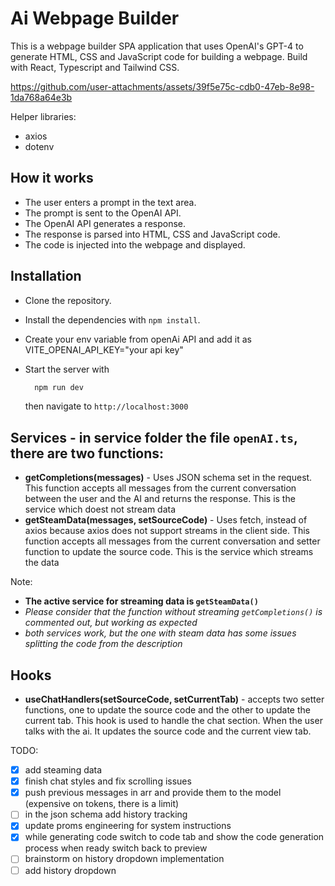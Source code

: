 # Ai Webpage Builder

This is a webpage builder SPA application that uses OpenAI's GPT-4 to generate HTML, CSS and JavaScript code for building a webpage. Build with React, Typescript and Tailwind CSS.


https://github.com/user-attachments/assets/39f5e75c-cdb0-47eb-8e98-1da768a64e3b

Helper libraries:
- axios
- dotenv

## How it works

- The user enters a prompt in the text area.
- The prompt is sent to the OpenAI API.
- The OpenAI API generates a response.
- The response is parsed into HTML, CSS and JavaScript code.
- The code is injected into the webpage and displayed.

## Installation

- Clone the repository.
- Install the dependencies with `npm install`.
- Create your env variable from openAi API and add it as VITE_OPENAI_API_KEY="your api key"
- Start the server with 
  ```bash
    npm run dev
  ```

  then navigate to `http://localhost:3000`



## Services - in service folder the file `openAI.ts`, there are two functions:
- **getCompletions(messages)** - Uses JSON schema set in the request. This function accepts all messages from the current conversation between the user and the AI and returns the response. This is the service which doest not stream data
- **getSteamData(messages, setSourceCode)** - Uses fetch, instead of axios because axios does not support streams in the client side. This function accepts all messages from the current conversation and setter function to update the source code. This is the service which streams the data

Note: 
- **The active service for streaming data is `getSteamData()`**
- *Please consider that the function without streaming `getCompletions()` is commented out, but working as expected*
- *both services work, but the one with steam data has some issues splitting the code from the description*

## Hooks 
  - **useChatHandlers(setSourceCode, setCurrentTab)** - accepts two setter functions, one to update the source code and the other to update the current tab. This hook is used to handle the chat section. When the user talks with the ai. It updates the source code and the current view tab.

TODO:
- [x] add steaming data
- [x] finish chat styles and fix scrolling issues
- [x] push previous messages in arr and provide them to the model (expensive on tokens, there is a limit)
- [ ] in the json schema add history tracking
- [x] update proms engineering for system instructions
- [x] while generating code switch to code tab and show the code generation process when ready switch back to preview
- [ ] brainstorm on history dropdown implementation
- [ ] add history dropdown
